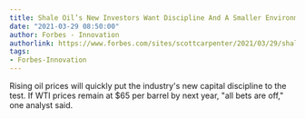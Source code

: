 ```yaml
---
title: Shale Oil’s New Investors Want Discipline And A Smaller Environmental Footprint
date: "2021-03-29 08:50:00"
author: Forbes - Innovation
authorlink: https://www.forbes.com/sites/scottcarpenter/2021/03/29/shale-oils-new-investors-want-discipline-and-a-smaller-environmental-footprint/
tags:
- Forbes-Innovation
---
```

Rising oil prices will quickly put the industry's new capital discipline to the test. If WTI prices remain at $65 per barrel by next year, "all bets are off," one analyst said.
